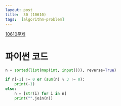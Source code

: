 ```yaml
---
layout: post
title:  30 (10610)
tags:  [algorithm-problem]
---
```


[10610문제](https://www.acmicpc.net/problem/10610)

# 파이썬 코드
~~~python
n = sorted(list(map(int, input())), reverse=True)

if n[-1] != 0 or (sum(n) % 3 != 0):
    print(-1)
else:
    n = [str(i) for i in n]
    print("".join(n))
~~~
